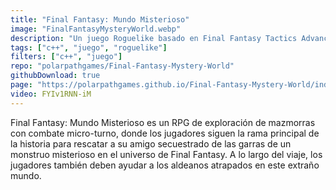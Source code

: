 ```yaml
---
title: "Final Fantasy: Mundo Misterioso"
image: "FinalFantasyMysteryWorld.webp"
description: "Un juego Roguelike basado en Final Fantasy Tactics Advance"
tags: ["c++", "juego", "roguelike"]
filters: ["c++", "juego"]
repo: "polarpathgames/Final-Fantasy-Mystery-World"
githubDownload: true
page: "https://polarpathgames.github.io/Final-Fantasy-Mystery-World/index.html"
video: FYIv1RNN-iM
---
```

Final Fantasy: Mundo Misterioso es un RPG de exploración de mazmorras con combate micro-turno, donde los jugadores siguen la rama principal de la historia para rescatar a su amigo secuestrado de las garras de un monstruo misterioso en el universo de Final Fantasy. A lo largo del viaje, los jugadores también deben ayudar a los aldeanos atrapados en este extraño mundo.
